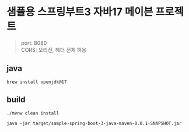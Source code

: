 # 샘플용 스프링부트3 자바17 메이븐 프로젝트
> port: 8080  
> CORS: 오리진, 헤더 전체 허용

## java
```shell
brew install openjdk@17
```

## build
```shell
./mvnw clean install
```

```shell
java -jar target/sample-spring-boot-3-java-maven-0.0.1-SNAPSHOT.jar
```